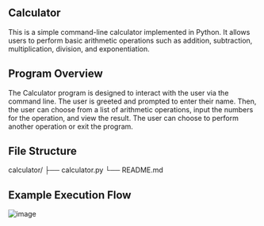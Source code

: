 <h2>Calculator</h2>

This is a simple command-line calculator implemented in Python. It allows users to perform basic arithmetic operations such as addition, subtraction, multiplication, division, and exponentiation.

<h2>Program Overview</h2>

The Calculator program is designed to interact with the user via the command line. The user is greeted and prompted to enter their name. Then, the user can choose from a list of arithmetic operations, input the numbers for the operation, and view the result. The user can choose to perform another operation or exit the program.

<h2>File Structure</h2>

calculator/
├── calculator.py
└── README.md

<h2>Example Execution Flow</h2>

![image](https://github.com/AntonielCleyton/Project-calculator/assets/63554417/e63059e5-6aec-4b17-b539-0e5bb333838d)
